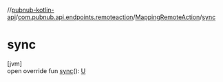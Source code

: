 //[pubnub-kotlin-api](../../../index.md)/[com.pubnub.api.endpoints.remoteaction](../index.md)/[MappingRemoteAction](index.md)/[sync](sync.md)

# sync

[jvm]\
open override fun [sync](sync.md)(): [U](index.md)
